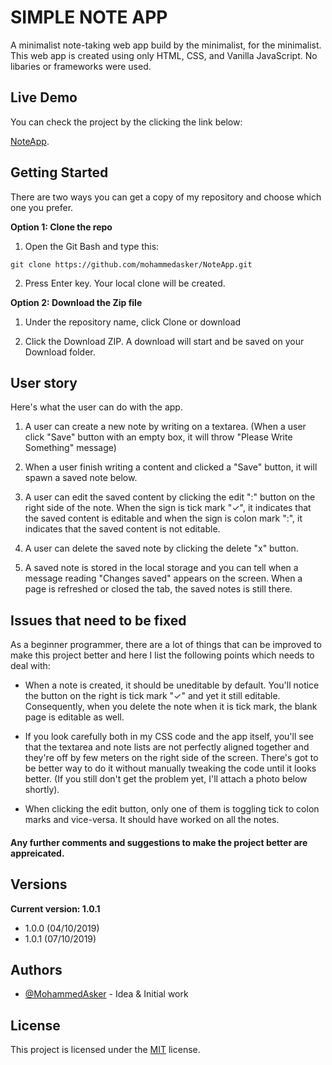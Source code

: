 # SIMPLE NOTE APP

A minimalist note-taking web app build by the minimalist, for the minimalist. This web app is created using only HTML, CSS, and Vanilla JavaScript. No libaries or frameworks were used.

## Live Demo

You can check the project by the clicking the link below:

[NoteApp]("https://mohammedasker.github.io/NoteApp//").

## Getting Started

There are two ways you can get a copy of my repository and choose which one you prefer.

**Option 1: Clone the repo**

1. Open the Git Bash and type this:

```
git clone https://github.com/mohammedasker/NoteApp.git
```

2. Press Enter key. Your local clone will be created.

**Option 2: Download the Zip file**

1. Under the repository name, click Clone or download

2. Click the Download ZIP. A download will start and be saved on your Download folder.

## User story

Here's what the user can do with the app.

1. A user can create a new note by writing on a textarea. (When a user click "Save" button with an empty box, it will throw "Please Write Something" message)

2. When a user finish writing a content and clicked a "Save" button, it will spawn a saved note below.

3. A user can edit the saved content by clicking the edit ":" button on the right side of the note. When the sign is tick mark "✓", it indicates that the saved content is editable and when the sign is colon mark ":", it indicates that the saved content is not editable.

4. A user can delete the saved note by clicking the delete "x" button.

5. A saved note is stored in the local storage and you can tell when a message reading "Changes saved" appears on the screen. When a page is refreshed or closed the tab, the saved notes is still there.

## Issues that need to be fixed

As a beginner programmer, there are a lot of things that can be improved to make this project better and here I list the following points which needs to deal with:

- When a note is created, it should be uneditable by default. You'll notice the button on the right is tick mark "✓" and yet it still editable. Consequently, when you delete the note when it is tick mark, the blank page is editable as well.

- If you look carefully both in my CSS code and the app itself, you'll see that the textarea and note lists are not perfectly aligned together and they're off by few meters on the right side of the screen. There's got to be better way to do it without manually tweaking the code until it looks better. (If you still don't get the problem yet, I'll attach a photo below shortly).

- When clicking the edit button, only one of them is toggling tick to colon marks and vice-versa. It should have worked on all the notes.

#### Any further comments and suggestions to make the project better are appreicated.

## Versions

<b>Current version: 1.0.1</b>

<ul>
	<li>1.0.0 (04/10/2019)</li>
	<li>1.0.1 (07/10/2019)</li>
</ul>

## Authors

- [@MohammedAsker](https://github.com/mohammedasker) - Idea & Initial work

## License

This project is licensed under the [MIT](https://github.com/mohammedasker/NoteApp/blob/master/LICENSE) license.
